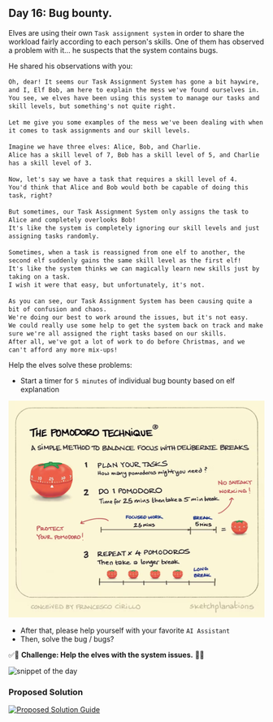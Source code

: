 ## Day 16: Bug bounty.

Elves are using their own `Task assignment system` in order to share the workload fairly according to each person's skills.
One of them has observed a problem with it... he suspects that the system contains bugs.

He shared his observations with you:

```text
Oh, dear! It seems our Task Assignment System has gone a bit haywire, and I, Elf Bob, am here to explain the mess we've found ourselves in. 
You see, we elves have been using this system to manage our tasks and skill levels, but something's not quite right.

Let me give you some examples of the mess we've been dealing with when it comes to task assignments and our skill levels.

Imagine we have three elves: Alice, Bob, and Charlie. 
Alice has a skill level of 7, Bob has a skill level of 5, and Charlie has a skill level of 3. 

Now, let's say we have a task that requires a skill level of 4.
You'd think that Alice and Bob would both be capable of doing this task, right? 

But sometimes, our Task Assignment System only assigns the task to Alice and completely overlooks Bob! 
It's like the system is completely ignoring our skill levels and just assigning tasks randomly.

Sometimes, when a task is reassigned from one elf to another, the second elf suddenly gains the same skill level as the first elf! 
It's like the system thinks we can magically learn new skills just by taking on a task. 
I wish it were that easy, but unfortunately, it's not.
 
As you can see, our Task Assignment System has been causing quite a bit of confusion and chaos. 
We're doing our best to work around the issues, but it's not easy. 
We could really use some help to get the system back on track and make sure we're all assigned the right tasks based on our skills. 
After all, we've got a lot of work to do before Christmas, and we can't afford any more mix-ups!
```

Help the elves solve these problems:
- Start a timer for `5 minutes` of individual bug bounty based on elf explanation

[![Pomodoro](pomodoro.webp)](https://pomofocus.io/)

- After that, please help yourself with your favorite `AI Assistant`
- Then, solve the bug / bugs?

✅🚀 **Challenge: Help the elves with the system issues.** 🚀✅

![snippet of the day](snippet.webp)

### Proposed Solution
[![Proposed Solution Guide](../../img/proposed-solution.webp)](solution/step-by-step.md)
